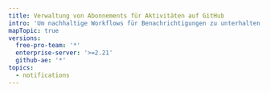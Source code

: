 ```yaml
---
title: Verwaltung von Abonnements für Aktivitäten auf GitHub
intro: 'Um nachhaltige Workflows für Benachrichtigungen zu unterhalten, verstehe und überprüfe regelmäßig Deine Abonnements.'
mapTopic: true
versions:
  free-pro-team: '*'
  enterprise-server: '>=2.21'
  github-ae: '*'
topics:
  - notifications
---
```


